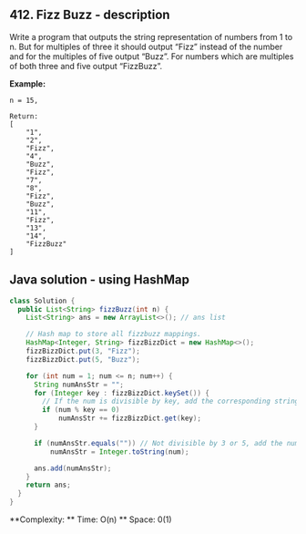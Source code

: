 ## 412. Fizz Buzz - description

Write a program that outputs the string representation of numbers from 1 to n.
But for multiples of three it should output “Fizz” instead of the number and for the multiples of five output “Buzz”. For numbers which are multiples of both three and five output “FizzBuzz”.

**Example:**

```text
n = 15,

Return:
[
    "1",
    "2",
    "Fizz",
    "4",
    "Buzz",
    "Fizz",
    "7",
    "8",
    "Fizz",
    "Buzz",
    "11",
    "Fizz",
    "13",
    "14",
    "FizzBuzz"
]
```

## Java solution - using HashMap

```java
class Solution {
  public List<String> fizzBuzz(int n) {
    List<String> ans = new ArrayList<>(); // ans list

    // Hash map to store all fizzbuzz mappings.
    HashMap<Integer, String> fizzBizzDict = new HashMap<>(); 
    fizzBizzDict.put(3, "Fizz");
    fizzBizzDict.put(5, "Buzz");

    for (int num = 1; num <= n; num++) {
      String numAnsStr = "";
      for (Integer key : fizzBizzDict.keySet()) {
        // If the num is divisible by key, add the corresponding string mapping to current numAnsStr
        if (num % key == 0) 
            numAnsStr += fizzBizzDict.get(key);
      }

      if (numAnsStr.equals("")) // Not divisible by 3 or 5, add the number itself
          numAnsStr = Integer.toString(num); 

      ans.add(numAnsStr);
    }
    return ans;
  }
}
```

**Complexity:
** Time: O(n)
** Space: 0(1)